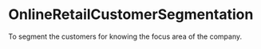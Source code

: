 # OnlineRetailCustomerSegmentation
To segment the customers for knowing the focus area of the company.
